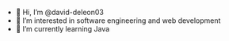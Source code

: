- 👋 Hi, I’m @david-deleon03
- 👀 I’m interested in software engineering and web development
- 🌱 I’m currently learning Java
